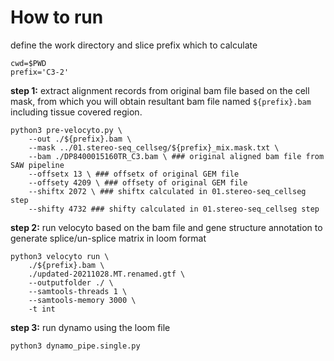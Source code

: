 
# How to run

define the work directory and slice prefix which to calculate

```shell
cwd=$PWD
prefix='C3-2'
```

**step 1:** extract alignment records from original bam file based on the cell mask, from which you will obtain resultant bam file named `${prefix}.bam` including tissue covered region.
```shell
python3 pre-velocyto.py \
    --out ./${prefix}.bam \
    --mask ../01.stereo-seq_cellseg/${prefix}_mix.mask.txt \
    --bam ./DP8400015160TR_C3.bam \ ### original aligned bam file from SAW pipeline
    --offsetx 13 \ ### offsetx of original GEM file
    --offsety 4209 \ ### offsety of original GEM file
    --shiftx 2072 \ ### shiftx calculated in 01.stereo-seq_cellseg step
    --shifty 4732 ### shifty calculated in 01.stereo-seq_cellseg step
```

**step 2:** run velocyto based on the bam file and gene structure annotation to generate splice/un-splice matrix in loom  format
```shell
python3 velocyto run \
    ./${prefix}.bam \
    ./updated-20211028.MT.renamed.gtf \
    --outputfolder ./ \
    --samtools-threads 1 \
    --samtools-memory 3000 \
    -t int
```

**step 3:** run dynamo using the loom file
```shell
python3 dynamo_pipe.single.py 
```
